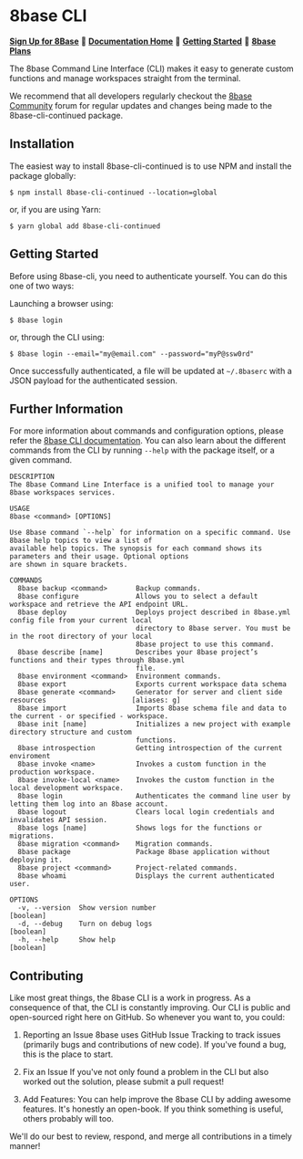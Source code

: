 # 8base CLI

[**Sign Up for 8Base**](https://app.8base.com)	🤘	[**Documentation Home**](https://docs.8base.com)	📑	[**Getting Started**](https://docs.8base.com/projects/backend/getting-started)	🚀	[**8base Plans**](https://www.8base.com/pricing)

The 8base Command Line Interface (CLI) makes it easy to generate custom functions and manage workspaces straight from the terminal.

We recommend that all developers regularly checkout the [8base Community](https://community.8base.com) forum for regular updates and changes being made to the 8base-cli-continued package.

## Installation
The easiest way to install 8base-cli-continued is to use NPM and install the package globally:

```shell
$ npm install 8base-cli-continued --location=global
```

or, if you are using Yarn:

```shell
$ yarn global add 8base-cli-continued
```

## Getting Started
Before using 8base-cli, you need to authenticate yourself. You can do this one of two ways:

Launching a browser using:

```shell
$ 8base login
```

or, through the CLI using:

```shell
$ 8base login --email="my@email.com" --password="myP@ssw0rd"
```

Once successfully authenticated, a file will be updated at `~/.8baserc` with a JSON payload for the authenticated session.

## Further Information
For more information about commands and configuration options, please refer the [8base CLI documentation](https://docs.8base.com/projects/backend/development-tools/cli). You can also learn about the different commands from the CLI by running `--help` with the package itself, or a given command.

```
DESCRIPTION
The 8base Command Line Interface is a unified tool to manage your 8base workspaces services.

USAGE
8base <command> [OPTIONS]

Use 8base command `--help` for information on a specific command. Use 8base help topics to view a list of
available help topics. The synopsis for each command shows its parameters and their usage. Optional options
are shown in square brackets.

COMMANDS
  8base backup <command>       Backup commands.
  8base configure              Allows you to select a default workspace and retrieve the API endpoint URL.
  8base deploy                 Deploys project described in 8base.yml config file from your current local
                               directory to 8base server. You must be in the root directory of your local
                               8base project to use this command.
  8base describe [name]        Describes your 8base project’s functions and their types through 8base.yml
                               file.
  8base environment <command>  Environment commands.
  8base export                 Exports current workspace data schema
  8base generate <command>     Generator for server and client side resources                     [aliases: g]
  8base import                 Imports 8base schema file and data to the current - or specified - workspace.
  8base init [name]            Initializes a new project with example directory structure and custom
                               functions.
  8base introspection          Getting introspection of the current enviroment
  8base invoke <name>          Invokes a custom function in the production workspace.
  8base invoke-local <name>    Invokes the custom function in the local development workspace.
  8base login                  Authenticates the command line user by letting them log into an 8base account.
  8base logout                 Clears local login credentials and invalidates API session.
  8base logs [name]            Shows logs for the functions or migrations.
  8base migration <command>    Migration commands.
  8base package                Package 8base application without deploying it.
  8base project <command>      Project-related commands.
  8base whoami                 Displays the current authenticated user.

OPTIONS
  -v, --version  Show version number                                                                 [boolean]
  -d, --debug    Turn on debug logs                                                                  [boolean]
  -h, --help     Show help                                                                           [boolean]
```

## Contributing
Like most great things, the 8base CLI is a work in progress. As a consequence of that, the CLI is constantly improving. Our CLI is public and open-sourced right here on GitHub. So whenever you want to, you could:

1. Reporting an Issue
8base uses GitHub Issue Tracking to track issues (primarily bugs and contributions of new code). If you've found a bug, this is the place to start.

2. Fix an Issue
If you've not only found a problem in the CLI but also worked out the solution, please submit a pull request!

3. Add Features:
You can help improve the 8base CLI by adding awesome features. It's honestly an open-book. If you think something is useful, others probably will too.

We'll do our best to review, respond, and merge all contributions in a timely manner!
